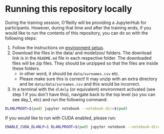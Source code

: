 # Running this repository locally

During the training session, O'Reilly will be providing a JupyterHub for participants.
However, during that time and after the training ends, if you would like to run the contents of this repository, you can do so with the following steps:

1. Follow the instructions on [environment setup](http://dl4nlp.info/en/latest/environment_setup.html).
2. Download the files in the data/ and modelzoo/ folders.  The download link is in the `README.md` file in each respective folder.  The downloaded files will be zip files. They should be unzipped so that the files are inside these folders.
    - in other word, it should be `data/surnames.csv` etc.
    - Please make sure this is correct! It may unzip with an extra directory and be `data/data/surnames.csv` and this would be incorrect.
3. In a terminal with the `dl4nlp` (or equivalent) environment activated (see step 1 if you don't have this), navigate back to the top level (so you can see day_1, etc) and run the following command:

```bash
DL4NLPROOT=$(pwd) jupyter notebook --notebook-dir=$(pwd)
```

If you would like to run with CUDA enabled, please run:

```bash
ENABLE_CUDA_DL4NLP=1 DL4NLPROOT=$(pwd) jupyter notebook --notebook-dir=$(pwd)
```
